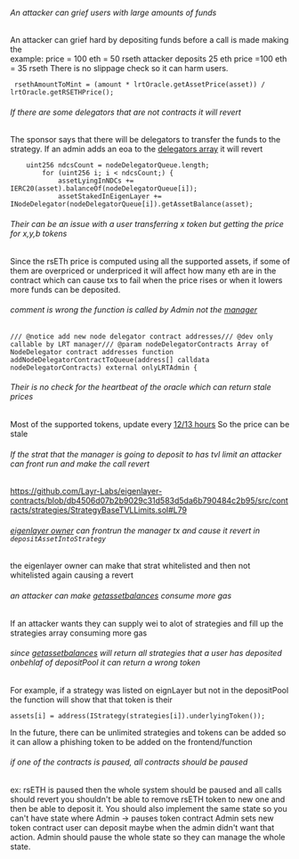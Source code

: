 ###### An attacker can grief users  with large amounts of funds 
An attacker can grief hard by depositing funds before a call is made making the  
example:
price = 100 eth = 50 rseth 
attacker deposits 25 eth 
price =100 eth = 35 rseth 
There is no slippage check so it can harm users.
```solidity
 rsethAmountToMint = (amount * lrtOracle.getAssetPrice(asset)) / lrtOracle.getRSETHPrice();
```
###### If there are some delegators that are not contracts it will revert 
The sponsor says that there will be delegators to transfer the funds to the strategy.
If an admin adds an eoa  to the [delegators array](https://github.com/code-423n4/2023-11-kelp/blob/f751d7594051c0766c7ecd1e68daeb0661e43ee3/src/LRTDepositPool.sol#L81C5-L84C101) it will revert
```solidity
    uint256 ndcsCount = nodeDelegatorQueue.length;
        for (uint256 i; i < ndcsCount;) {
            assetLyingInNDCs += IERC20(asset).balanceOf(nodeDelegatorQueue[i]);
            assetStakedInEigenLayer += INodeDelegator(nodeDelegatorQueue[i]).getAssetBalance(asset);
```
###### Their can be an issue with a user transferring x token but getting the price for x,y,b tokens 
Since the rsETh price is computed using all the supported assets, if some of them are overpriced or underpriced it will affect how many eth are in the contract which can cause txs to fail when the price rises or when it lowers more funds can be deposited.
###### comment is wrong the function is called by Admin not the [manager](https://github.com/code-423n4/2023-11-kelp/blob/f751d7594051c0766c7ecd1e68daeb0661e43ee3/src/LRTDepositPool.sol#L160)
```solidity
/// @notice add new node delegator contract addresses/// @dev only callable by LRT manager/// @param nodeDelegatorContracts Array of NodeDelegator contract addresses function addNodeDelegatorContractToQueue(address[] calldata nodeDelegatorContracts) external onlyLRTAdmin {
```
###### Their is no check for the heartbeat of the oracle which can return stale prices 
Most of the supported tokens, update every [12/13 hours](https://data.chain.link/ethereum/mainnet/crypto-eth/cbeth-eth)
So the price can be stale 
###### If the strat that the manager is going to deposit to has tvl limit an attacker can front run and make the call revert 
https://github.com/Layr-Labs/eigenlayer-contracts/blob/db4506d07b2b9029c31d583d5da6b790484c2b95/src/contracts/strategies/StrategyBaseTVLLimits.sol#L79
###### [eigenlayer owner](https://github.com/Layr-Labs/eigenlayer-contracts/blob/db4506d07b2b9029c31d583d5da6b790484c2b95/src/contracts/core/StrategyManager.sol#L296) can frontrun the manager tx and cause it revert in `depositAssetIntoStrategy`
the eigenlayer  owner  can make that strat whitelisted and then not whitelisted again causing a revert 
###### an attacker can make [getassetbalances](https://github.com/code-423n4/2023-11-kelp/blob/f751d7594051c0766c7ecd1e68daeb0661e43ee3/src/NodeDelegator.sol#L102) consume more gas 
If an attacker wants they can supply wei to alot of strategies and fill up the strategies array consuming more gas
###### since [getassetbalances](https://github.com/code-423n4/2023-11-kelp/blob/f751d7594051c0766c7ecd1e68daeb0661e43ee3/src/NodeDelegator.sol#L102) will return all strategies that a user has deposited onbehlaf of depositPool it can return a wrong token
For example, if a strategy  was listed on eignLayer but not in the depositPool the function will show that that token is their
```solidity
assets[i] = address(IStrategy(strategies[i]).underlyingToken());
```
In the future, there can be unlimited strategies and tokens can be added so it can allow a phishing token to be added on the frontend/function
###### if one of the contracts is paused, all contracts should be paused 
ex: 
rsETH is paused then the whole system should be paused and all calls should revert you shouldn't be able to remove rsETH token to new one and then be able to deposit it. 
You should also implement the same state so you can't have state where 
Admin -> pauses token contract 
Admin sets new token contract 
user can deposit maybe when the admin didn't want that action.
Admin should pause the whole state so they can manage the whole state.